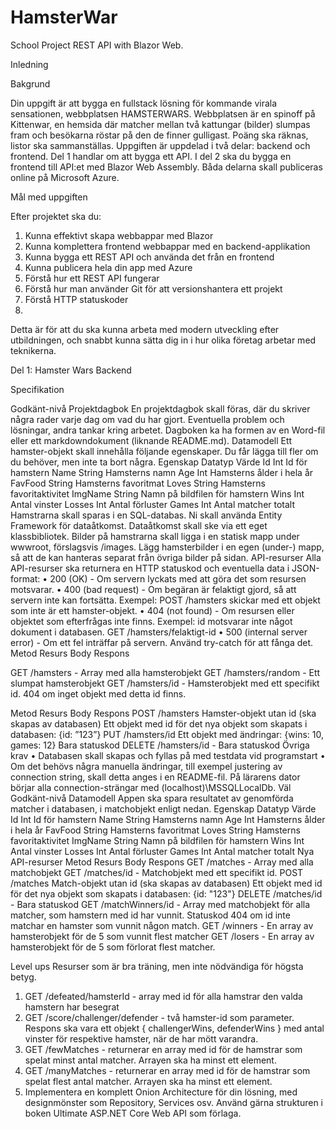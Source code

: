 # HamsterWar

School Project REST API with Blazor Web.

Inledning

Bakgrund

Din uppgift är att bygga en fullstack lösning för kommande virala sensationen, webbplatsen HAMSTERWARS.
Webbplatsen är en spinoff på Kittenwar, en hemsida där matcher mellan två kattungar (bilder) slumpas fram
och besökarna röstar på den de finner gulligast. Poäng ska räknas, listor ska sammanställas.
Uppgiften är uppdelad i två delar: backend och frontend. Del 1 handlar om att bygga ett API. I del 2 ska du
bygga en frontend till API:et med Blazor Web Assembly. Båda delarna skall publiceras online på Microsoft
Azure.

Mål med uppgiften

Efter projektet ska du:
1. Kunna effektivt skapa webbappar med Blazor
2. Kunna komplettera frontend webbappar med en backend-applikation
3. Kunna bygga ett REST API och använda det från en frontend
4. Kunna publicera hela din app med Azure
5. Förstå hur ett REST API fungerar
6. Förstå hur man använder Git för att versionshantera ett projekt
7. Förstå HTTP statuskoder
8. 
Detta är för att du ska kunna arbeta med modern utveckling efter utbildningen, och snabbt kunna sätta dig in
i hur olika företag arbetar med teknikerna.

Del 1: Hamster Wars Backend

Specifikation

Godkänt-nivå
Projektdagbok
En projektdagbok skall föras, där du skriver några rader varje dag om vad du har gjort. Eventuella problem
och lösningar, andra tankar kring arbetet. Dagboken ka ha formen av en Word-fil eller ett markdowndokument (liknande README.md).
Datamodell
Ett hamster-objekt skall innehålla följande egenskaper. Du får lägga till fler om du behöver, men inte ta bort
några.
Egenskap Datatyp Värde
Id Int Id för hamstern
Name String Hamsterns namn
Age Int Hamsterns ålder i hela år
FavFood String Hamsterns favoritmat
Loves String Hamsterns favoritaktivitet
ImgName String Namn på bildfilen för hamstern
Wins Int Antal vinster
Losses Int Antal förluster
Games Int Antal matcher totalt
Hamstrarna skall sparas i en SQL-databas. Ni skall använda Entity Framework för dataåtkomst. Dataåtkomst
skall ske via ett eget klassbibliotek.
Bilder på hamstrarna skall ligga i en statisk mapp under wwwroot, förslagsvis /images. Lägg hamsterbilder i
en egen (under-) mapp, så att de kan hanteras separat från övriga bilder på sidan.
API-resurser
Alla API-resurser ska returnera en HTTP statuskod och eventuella data i JSON-format:
• 200 (OK) - Om servern lyckats med att göra det som resursen motsvarar.
• 400 (bad request) - Om begäran är felaktigt gjord, så att servern inte kan fortsätta. Exempel: POST
/hamsters skickar med ett objekt som inte är ett hamster-objekt.
• 404 (not found) - Om resursen eller objektet som efterfrågas inte finns. Exempel: id motsvarar inte
något dokument i databasen. GET /hamsters/felaktigt-id
• 500 (internal server error) - Om ett fel inträffar på servern. Använd try-catch för att fånga det.
Metod Resurs Body Respons

GET /hamsters - Array med alla hamsterobjekt
GET /hamsters/random - Ett slumpat hamsterobjekt
GET /hamsters/id - Hamsterobjekt med ett specifikt id. 404
om inget objekt med detta id finns.

Metod Resurs Body Respons
POST /hamsters Hamster-objekt utan id
(ska skapas av
databasen)
Ett objekt med id för det nya objekt som
skapats i databasen: {id: ”123”}
PUT /hamsters/id Ett objekt med
ändringar: {wins: 10,
games: 12}
Bara statuskod
DELETE /hamsters/id - Bara statuskod
Övriga krav
• Databasen skall skapas och fyllas på med testdata vid programstart
• Om det behövs några manuella ändringar, till exempel justering av connection string, skall detta
anges i en README-fil. På lärarens dator börjar alla connection-strängar med
(localhost)\MSSQLLocalDb.
Väl Godkänt-nivå
Datamodell
Appen ska spara resultatet av genomförda matcher i databasen, i matchobjekt enligt nedan.
Egenskap Datatyp Värde
Id Int Id för hamstern
Name String Hamsterns namn
Age Int Hamsterns ålder i hela år
FavFood String Hamsterns favoritmat
Loves String Hamsterns favoritaktivitet
ImgName String Namn på bildfilen för hamstern
Wins Int Antal vinster
Losses Int Antal förluster
Games Int Antal matcher totalt
Nya API-resurser
Metod Resurs Body Respons
GET /matches - Array med alla matchobjekt
GET /matches/id - Matchobjekt med ett specifikt id.
POST /matches Match-objekt utan id (ska
skapas av databasen)
Ett objekt med id för det nya objekt som
skapats i databasen: {id: "123"}
DELETE /matches/id - Bara statuskod
GET /matchWinners/id - Array med matchobjekt för alla matcher,
som hamstern med id har vunnit.
Statuskod 404 om id inte matchar en
hamster som vunnit någon match.
GET /winners - En array av hamsterobjekt för de 5 som
vunnit flest matcher
GET /losers - En array av hamsterobjekt för de 5 som
förlorat flest matcher.


Level ups
Resurser som är bra träning, men inte nödvändiga för högsta betyg.
1. GET /defeated/hamsterId - array med id för alla hamstrar den valda hamstern har besegrat
2. GET /score/challenger/defender - två hamster-id som parameter. Respons ska vara ett
objekt { challengerWins, defenderWins } med antal vinster för respektive hamster, när de
har mött varandra.
3. GET /fewMatches - returnerar en array med id för de hamstrar som spelat minst antal matcher.
Arrayen ska ha minst ett element.
4. GET /manyMatches - returnerar en array med id för de hamstrar som spelat flest antal matcher.
Arrayen ska ha minst ett element.
5. Implementera en komplett Onion Architecture för din lösning, med designmönster som Repository,
Services osv. Använd gärna strukturen i boken Ultimate ASP.NET Core Web API som förlaga.
